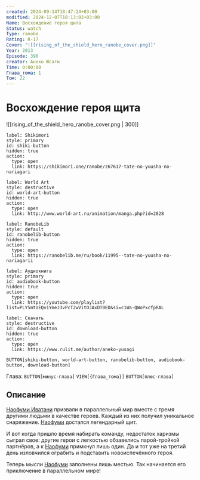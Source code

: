 ```yaml
---
created: 2024-09-14T18:47:24+03:00
modified: 2024-12-07T18:13:02+03:00
Name: Восхождение героя щита
Status: watch
Type: ranobe
Rating: R-17
Cover: "![[rising_of_the_shield_hero_ranobe_cover.png]]"
Year: 2013
Episode: 390
creator: Анеко Юсаги
Time: 0:00:00
Глава_тома: 1
Том: 22
---
```


# Восхождение героя щита

![[rising_of_the_shield_hero_ranobe_cover.png | 300]]


```meta-bind-button
label: Shikimori
style: primary
id: shiki-button
hidden: true
action:
  type: open
  link: https://shikimori.one/ranobe/z67617-tate-no-yuusha-no-nariagari
```

```meta-bind-button
label: World Art
style: destructive
id: world-art-button
hidden: true
action:
  type: open
  link: http://www.world-art.ru/animation/manga.php?id=2828
```

```meta-bind-button
label: RanobeLib
style: default
id: ranobelib-button
hidden: true
action:
  type: open
  link: https://ranobelib.me/ru/book/11995--tate-no-yuusha-no-nariagarii
```

```meta-bind-button
label: Аудиокнига
style: primary
id: audiobook-button
hidden: true
action:
  type: open
  link: https://youtube.com/playlist?list=PLY5mtUEQviYmeJ3vPcT2wVitOJAxDT0ED&si=c1Wa-QWoPxcfpRAL
```

```meta-bind-button
label: Скачать
style: destructive
id: download-button
hidden: true
action:
  type: open
  link: https://www.rulit.me/author/aneko-yusagi
```


`BUTTON[shiki-button, world-art-button, ranobelib-button, audiobook-button, download-button]`

Глава: `BUTTON[минус-глава]` `VIEW[{Глава_тома}]` `BUTTON[плюс-глава]`

## Описание

[Наофуми Иватани](https://shikimori.one/characters/112891-naofumi-iwatani) призвали в параллельный мир вместе с тремя другими людьми в качестве героев. Каждый из них получил уникальное снаряжение. [Наофуми](https://shikimori.one/characters/112891-naofumi-iwatani) достался легендарный щит.

И вот когда пришло время набирать команду, недостаток харизмы сыграл свое: другие герои с легкостью обзавелись парой-тройкой партнёров, а к [Наофуми](https://shikimori.one/characters/112891-naofumi-iwatani) примкнул лишь один. Да и тот уже на третий день изловчился ограбить и подставить новоиспечённого героя.

Теперь мысли [Наофуми](https://shikimori.one/characters/112891-naofumi-iwatani) заполнены лишь местью. Так начинается его приключение в параллельном мире!
